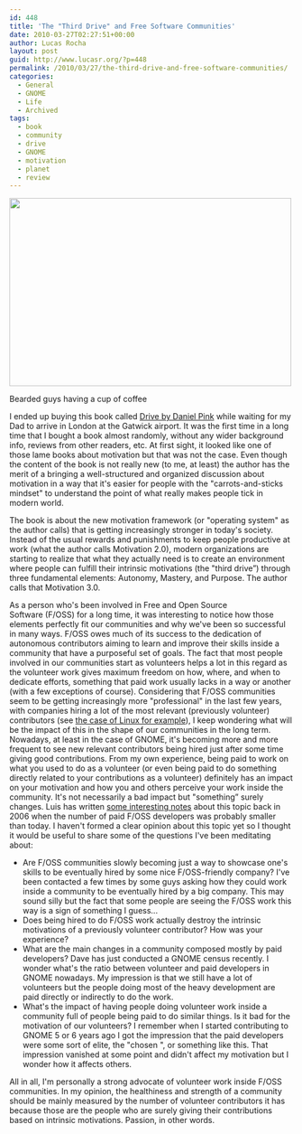 ```yaml
---
id: 448
title: 'The "Third Drive" and Free Software Communities'
date: 2010-03-27T02:27:51+00:00
author: Lucas Rocha
layout: post
guid: http://www.lucasr.org/?p=448
permalink: /2010/03/27/the-third-drive-and-free-software-communities/
categories:
  - General
  - GNOME
  - Life
  - Archived
tags:
  - book
  - community
  - drive
  - GNOME
  - motivation
  - planet
  - review
---
```

<div style="width: 510px" class="wp-caption alignnone">
  <a href="http://www.flickr.com/photos/lucasrocha/4332995343/"><img src="http://farm3.static.flickr.com/2766/4332995343_b473fe8ca2.jpg" width="500" height="333" /></a>
  <p class="wp-caption-text">
    Bearded guys having a cup of coffee
  </p>
</div>

I ended up buying this book called [Drive by Daniel
Pink](http://www.goodreads.com/book/show/6452796-drive) while waiting for my
Dad to arrive in London at the Gatwick airport. It was the first time in a long
time that I bought a book almost randomly, without any wider background info,
reviews from other readers, etc. At first sight, it looked like one of
those lame books about motivation but that was not the case. Even though
the content of the book is not really new (to me, at least) the author has
the merit of a bringing a well-structured and organized discussion about
motivation in a way that it's easier for people with the
"carrots-and-sticks mindset" to understand the point of what really makes
people tick in modern world.

The book is about the new motivation framework (or "operating system" as the
author calls) that is getting increasingly stronger in today's society.
Instead of the usual rewards and punishments to keep people productive at work
(what the author calls Motivation 2.0), modern organizations are starting to
realize that what they actually need is to create an environment where people
can fulfill their intrinsic motivations (the "third drive&#8221;) through three
fundamental elements: Autonomy, Mastery, and Purpose. The author calls that
Motivation 3.0.

As a person who's been involved in Free and Open Source Software (F/OSS) for a
long time, it was interesting to notice how those elements perfectly fit our
communities and why we've been so successful in many ways. F/OSS owes much of
its success to the dedication of autonomous contributors aiming to learn and
improve their skills inside a community that have a purposeful set of goals.
The fact that most people involved in our communities start as volunteers helps
a lot in this regard as the volunteer work gives maximum freedom on how, where,
and when to dedicate efforts, something that paid work usually lacks in a way
or another (with a few exceptions of course). Considering that F/OSS
communities seem to be getting increasingly more "professional" in the last
few years, with companies hiring a lot of the most relevant (previously
volunteer) contributors (see [the case of Linux for
example](http://apcmag.com/linux-now-75-corporate.htm)), I keep
wondering what will be the impact of this in the shape of our
communities in the long term. Nowadays, at least in the case of
GNOME, it's becoming more and more frequent to see new relevant
contributors being hired just after some time giving good
contributions. From my own experience, being paid to work on what you
used to do as a volunteer (or even being paid to do something
directly related to your contributions as a volunteer)
definitely has an impact on your motivation and how you and others
perceive your work inside the community. It's not necessarily a bad
impact but "something&#8221; surely changes. Luis has written [some
interesting
notes](http://tieguy.org/blog/2006/06/18/crowding-out-of-intrinsic-motivations-aka-the-bounty-problem/)
about this topic back in 2006 when the number of paid F/OSS
developers was probably smaller than today. I haven't formed a clear
opinion about this topic yet so I thought it would be useful to share
some of the questions I've been meditating about:

  * Are F/OSS communities slowly becoming just a way to showcase one's skills
  to be eventually hired by some nice F/OSS-friendly company? I've been
  contacted a few times by some guys asking how they could work inside a
  community to be eventually hired by a big company. This may sound silly but
  the fact that some people are seeing the F/OSS work this way is a sign of
  something I guess...
  * Does being hired to do F/OSS work actually destroy the intrinsic
  motivations of a previously volunteer contributor? How was your experience?
  * What are the main changes in a community composed mostly by paid
  developers? Dave has just conducted a GNOME census recently. I wonder what's
  the ratio between volunteer and paid developers in GNOME nowadays. My
  impression is that we still have a lot of volunteers but the people doing
  most of the heavy development are paid directly or indirectly to do the work.
  * What's the impact of having people doing volunteer work inside a community
  full of people being paid to do similar things. Is it bad for the motivation
  of our volunteers? I remember when I started contributing to GNOME 5 or 6
  years ago I got the impression that the paid developers were some sort of
  elite, the "chosen ", or something like this. That impression vanished at
  some point and didn't affect my motivation but I wonder how it affects
  others.

All in all, I'm personally a strong advocate of volunteer work inside F/OSS
communities. In my opinion, the healthiness and strength of a community should
be mainly measured by the number of volunteer contributors it has because those
are the people who are surely giving their contributions based on intrinsic
motivations. Passion, in other words.
